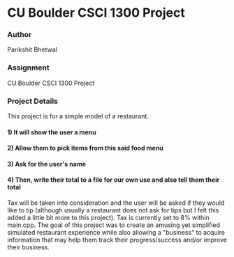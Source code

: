CU Boulder CSCI 1300 Project
======================
### Author
Parikshit Bhetwal
### Assignment
CU Boulder CSCI 1300 Project
### Project Details 
This project is for a simple model of a restaurant. 
#### 1) It will show the user a menu
#### 2) Allow them to pick items from this said food menu 
#### 3) Ask for the user's name
#### 4) Then, write their total to a file for our own use and also tell them their total 
Tax will be taken into consideration and the user will be asked if they would like to tip (although usually a restaurant does not ask for tips but I felt this added a little bit more to this project). Tax is currently set to 8% within main.cpp. The goal of this project was to create an amusing yet simplified simulated restaurant experience while also allowing a "business" to acquire information that may help them track their progress/success and/or improve their business. 
